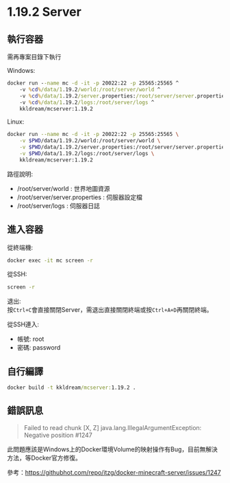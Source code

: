 # 1.19.2 Server

## 執行容器

需再專案目錄下執行

Windows:  
```cmd
docker run --name mc -d -it -p 20022:22 -p 25565:25565 ^
    -v %cd%/data/1.19.2/world:/root/server/world ^
    -v %cd%/data/1.19.2/server.properties:/root/server/server.properties ^
    -v %cd%/data/1.19.2/logs:/root/server/logs ^
    kkldream/mcserver:1.19.2
```

Linux:  
```sh
docker run --name mc -d -it -p 20022:22 -p 25565:25565 \
    -v $PWD/data/1.19.2/world:/root/server/world \
    -v $PWD/data/1.19.2/server.properties:/root/server/server.properties \
    -v $PWD/data/1.19.2/logs:/root/server/logs \
    kkldream/mcserver:1.19.2
```

路徑說明:

* /root/server/world : 世界地圖資源
* /root/server/server.properties : 伺服器設定檔
* /root/server/logs : 伺服器日誌

## 進入容器

從終端機:  
```sh
docker exec -it mc screen -r
```

從SSH:  
```sh
screen -r
```

退出:  
按`Ctrl+C`會直接關閉Server，需退出直接關閉終端或按`Ctrl+A+D`再關閉終端。

從SSH連入:    
* 帳號: root
* 密碼: password

## 自行編譯

```cmd
docker build -t kkldream/mcserver:1.19.2 .
```

## 錯誤訊息

> Failed to read chunk [X, Z] java.lang.IllegalArgumentException: Negative position #1247

此問題應該是Windows上的Docker環境Volume的映射操作有Bug，目前無解決方法，等Docker官方修復。

參考：https://githubhot.com/repo/itzg/docker-minecraft-server/issues/1247